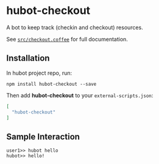# hubot-checkout

A bot to keep track (checkin and checkout) resources.

See [`src/checkout.coffee`](src/checkout.coffee) for full documentation.

## Installation

In hubot project repo, run:

`npm install hubot-checkout --save`

Then add **hubot-checkout** to your `external-scripts.json`:

```json
[
  "hubot-checkout"
]
```

## Sample Interaction

```
user1>> hubot hello
hubot>> hello!
```
